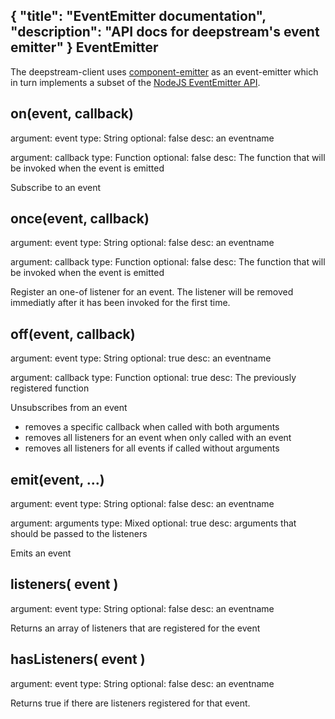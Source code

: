 {
	"title": "EventEmitter documentation",
	"description": "API docs for deepstream's event emitter"
}
EventEmitter
-----------------------
The deepstream-client uses [component-emitter](https://www.npmjs.com/package/component-emitter) as an event-emitter which in turn implements a subset of the [NodeJS EventEmitter API](https://nodejs.org/api/events.html).

on(event, callback)
-----------------------
argument: event
type: String
optional: false
desc: an eventname

argument: callback
type: Function
optional: false
desc: The function that will be invoked when the event is emitted

Subscribe to an event

once(event, callback)
-----------------------
argument: event
type: String
optional: false
desc: an eventname

argument: callback
type: Function
optional: false
desc: The function that will be invoked when the event is emitted

Register an one-of listener for an event. The listener will be removed immediatly after it has been invoked for the first time.

off(event, callback)
-----------------------
argument: event
type: String
optional: true
desc: an eventname

argument: callback
type: Function
optional: true
desc: The previously registered function

Unsubscribes from an event

* removes a specific callback when called with both arguments
* removes all listeners for an event when only called with an event
* removes all listeners for all events if called without arguments

emit(event, ...)
-----------------------
argument: event
type: String
optional: false
desc: an eventname

argument: arguments
type: Mixed
optional: true
desc: arguments that should be passed to the listeners

Emits an event

listeners( event )
-----------------------
argument: event
type: String
optional: false
desc: an eventname

Returns an array of listeners that are registered for the event

hasListeners( event )
-----------------------
argument: event
type: String
optional: false
desc: an eventname

Returns true if there are listeners registered for that event.

</div>
